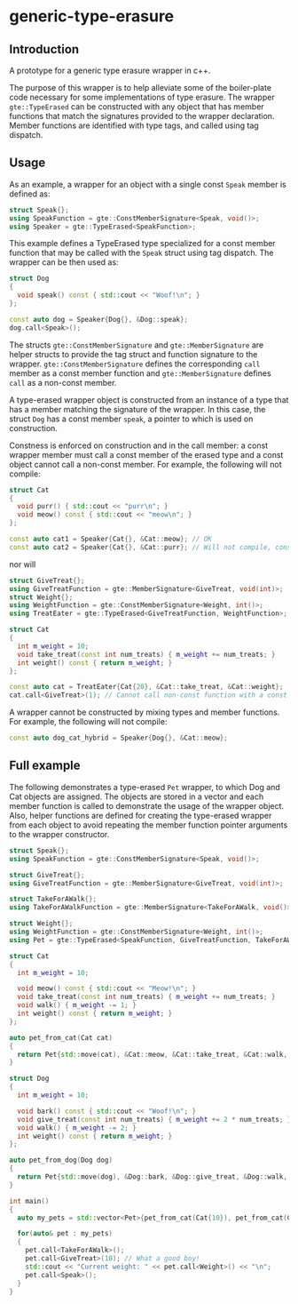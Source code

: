 # generic-type-erasure

## Introduction

A prototype for a generic type erasure wrapper in c++.

The purpose of this wrapper is to help alleviate some of the boiler-plate code necessary for some implementations of type erasure.
The wrapper `gte::TypeErased` can be constructed with any object that has member functions that match the signatures provided to the wrapper declaration.
Member functions are identified with type tags, and called using tag dispatch.

## Usage

As an example, a wrapper for an object with a single const `Speak` member is defined as:

```cpp
struct Speak{};
using SpeakFunction = gte::ConstMemberSignature<Speak, void()>;
using Speaker = gte::TypeErased<SpeakFunction>;
```

This example defines a TypeErased type specialized for a const member function that may be called with the `Speak` struct using tag dispatch.
The wrapper can be then used as:

```cpp
struct Dog
{
  void speak() const { std::cout << "Woof!\n"; }
};

const auto dog = Speaker{Dog{}, &Dog::speak};
dog.call<Speak>();
```

The structs `gte::ConstMemberSignature` and `gte::MemberSignature` are helper structs to provide the tag struct and function signature to the wrapper.
`gte::ConstMemberSignature` defines the corresponding `call` member as a const member function and `gte::MemberSignature` defines `call` as a non-const member.

A type-erased wrapper object is constructed from an instance of a type that has a member matching the signature of the wrapper.
In this case, the struct `Dog` has a const member `speak`, a pointer to which is used on construction.

Constness is enforced on construction and in the call member: a const wrapper member must call a const member of the erased type and a const object cannot call a non-const member.
For example, the following will not compile:

```cpp
struct Cat
{
  void purr() { std::cout << "purr\n"; }
  void meow() const { std::cout << "meow\n"; }
};

const auto cat1 = Speaker{Cat{}, &Cat::meow}; // OK
const auto cat2 = Speaker{Cat{}, &Cat::purr}; // Will not compile, constness of member functions does not match
```

nor will

```cpp
struct GiveTreat{};
using GiveTreatFunction = gte::MemberSignature<GiveTreat, void(int)>;
struct Weight{};
using WeightFunction = gte::ConstMemberSignature<Weight, int()>;
using TreatEater = gte::TypeErased<GiveTreatFunction, WeightFunction>;

struct Cat
{
  int m_weight = 10;
  void take_treat(const int num_treats) { m_weight += num_treats; }
  int weight() const { return m_weight; }
};

const auto cat = TreatEater{Cat{20}, &Cat::take_treat, &Cat::weight};
cat.call<GiveTreat>(1); // Cannot call non-const function with a const object
```

A wrapper cannot be constructed by mixing types and member functions.
For example, the following will not compile:

```cpp
const auto dog_cat_hybrid = Speaker{Dog{}, &Cat::meow};
```

## Full example

The following demonstrates a type-erased `Pet` wrapper, to which Dog and Cat objects are assigned.
The objects are stored in a vector and each member function is called to demonstrate the usage of the wrapper object.
Also, helper functions are defined for creating the type-erased wrapper from each object to avoid repeating the member function pointer arguments to the wrapper constructor.


```cpp
struct Speak{};
using SpeakFunction = gte::ConstMemberSignature<Speak, void()>;

struct GiveTreat{};
using GiveTreatFunction = gte::MemberSignature<GiveTreat, void(int)>;

struct TakeForAWalk{};
using TakeForAWalkFunction = gte::MemberSignature<TakeForAWalk, void()>;

struct Weight{};
using WeightFunction = gte::ConstMemberSignature<Weight, int()>;
using Pet = gte::TypeErased<SpeakFunction, GiveTreatFunction, TakeForAWalkFunction, WeightFunction>;

struct Cat
{
  int m_weight = 10;

  void meow() const { std::cout << "Meow!\n"; }
  void take_treat(const int num_treats) { m_weight += num_treats; }
  void walk() { m_weight -= 1; }
  int weight() const { return m_weight; }
};

auto pet_from_cat(Cat cat)
{
  return Pet{std::move(cat), &Cat::meow, &Cat::take_treat, &Cat::walk, &Cat::weight};
}

struct Dog
{
  int m_weight = 10;

  void bark() const { std::cout << "Woof!\n"; }
  void give_treat(const int num_treats) { m_weight += 2 * num_treats; }
  void walk() { m_weight -= 2; }
  int weight() const { return m_weight; }
};

auto pet_from_dog(Dog dog)
{
  return Pet{std::move(dog), &Dog::bark, &Dog::give_treat, &Dog::walk, &Dog::weight};
}

int main()
{
  auto my_pets = std::vector<Pet>{pet_from_cat(Cat{10}), pet_from_cat(Cat{20}), pet_from_dog(Dog{50})};

  for(auto& pet : my_pets)
  {
    pet.call<TakeForAWalk>();
    pet.call<GiveTreat>(10); // What a good boy!
    std::cout << "Current weight: " << pet.call<Weight>() << "\n";
    pet.call<Speak>();
  }
}

```

